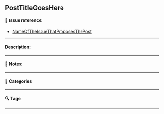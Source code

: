 ## PostTitleGoesHere

#### :link: Issue reference:

* [NameOfTheIssueThatProposesThePost](linkToTheIssue)

---

#### Description:

<!--- Provide a catchy description for the blog post that can be used to promote it. --->

---

#### :pushpin: Notes:

<!--- Include ideas of potential improvements, questions, concerns, bibliographic references, or anything else you think can be pertinent to reviewers or as a record. --->

---

#### :file_folder: Categories

<!--- Please, add a category for the post. Select one of the following: Web (as in Frontend), Mobile, Backend, Design, Machine Learning, Data Science, QA, DevOps, Project Management, Agile --->
<!--- Let us know if you think we need to create a new category. --->
---
#### :mag: Tags:

<!--- List the keywords/tags that can be used to search for this post. --->
<!--- Try to add at least one of the following tags (if apply): ruby, rails, python, django, ios, swift, android, react, machine learning, data science, reactjs, artificial intelligence.--->
<!--- You can add more tags. For example: performance, gem, algorithms, etc. --->
---
